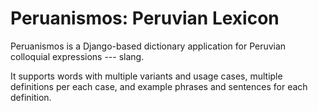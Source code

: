 # Peruanismos: Peruvian Lexicon

Peruanismos is a Django-based dictionary application for Peruvian colloquial expressions --- slang.

It supports words with multiple variants and usage cases, multiple definitions per each case, and example phrases and sentences for each definition.